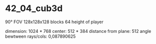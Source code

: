 # 42_04_cub3d

90° FOV
128x128x128 blocks
64 height of player

dimension: 1024 * 768
center: 512 * 384
distance from plane: 512
angle bewtween rays/cols: 0,087890625